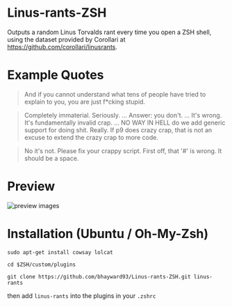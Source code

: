 # Linus-rants-ZSH
Outputs a random Linus Torvalds rant every time you open a ZSH shell, using the dataset provided by Corollari at https://github.com/corollari/linusrants.

# Example Quotes
> And if you cannot understand what tens of people have tried to explain to you, you are just f*cking stupid.

> Completely immaterial.  Seriously.  ... Answer: you don't. ... It's wrong. It's fundamentally invalid crap.  ... NO WAY IN HELL do we add generic support for doing shit. Really. If p9 does crazy crap, that is not an excuse to extend the crazy crap to more code.

> No it's not. Please fix your crappy script. First off, that '#' is wrong. It should be a space.

# Preview

![preview images](https://i.imgur.com/BnZmMfK.png)

# Installation (Ubuntu / Oh-My-Zsh)

```sudo apt-get install cowsay lolcat```

```cd $ZSH/custom/plugins```

```git clone https://github.com/bhayward93/Linus-rants-ZSH.git linus-rants```

then add `linus-rants` into the plugins in your `.zshrc`

